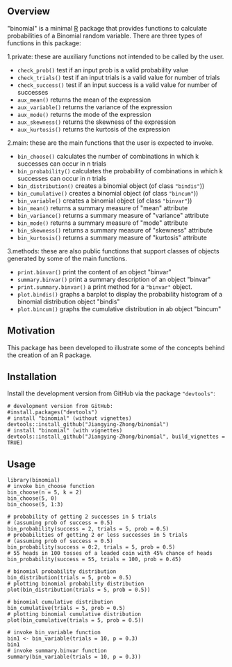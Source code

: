 ## Overview

"binomial" is a minimal [R](http://www.r-project.org/) package that provides functions to calculate probabilities of a Binomial random variable.
There are three types of functions in this package:

1.private: these are auxiliary functions not intended to be called by the user.

  * `check_prob()`  test if an input prob is a valid probability value 
  * `check_trials()` test if an input trials is a valid value for number of trials
  * `check_success()` test if an input success is a valid value for number of successes 
  * `aux_mean()` returns the mean of the expression
  * `aux_variable()` returns the variance of the expression
  * `aux_mode()` returns the mode of the expression
  * `aux_skewness()` returns the skewness of the expression
  * `aux_kurtosis()` returns the kurtosis of the expression
  
2.main: these are the main functions that the user is expected to invoke.
  * `bin_choose()` calculates the number of combinations in which k successes can occur in n trials
  * `bin_probability()` calculates the probability of combinations in which k successes can occur in n trials
  * `bin_distribution()` creates a binomial object (of class `"bindis"`))
  * `bin_cumulative()` creates a binomial object (of class `"bincum"`))
  * `bin_variable()` creates a binomial object (of class `"binvar"`))
  * `bin_mean()` returns a summary measure of "mean" attribute
  * `bin_variance()` returns a summary measure of "variance" attribute
  * `bin_mode()` returns a summary measure of "mode" attribute
  * `bin_skewness()` returns a summary measure of "skewness" attribute
  * `bin_kurtosis()` returns a summary measure of "kurtosis" attribute
  
3.methods: these are also public functions that support classes of objects generated by some of the main functions.

  * `print.binvar()` print the content of an object "binvar"
  * `summary.binvar()` print a summary description of an object "binvar"
  * `print.summary.binvar()` a print method for a `"binvar"` object.
  * `plot.bindis()` graphs a barplot to display the probability histogram of a binomial distribution object "bindis"
  * `plot.bincum()` graphs the cumulative distribution in ab object "bincum"

## Motivation

This package has been developed to illustrate some of the concepts behind the creation of an R package.

## Installation

Install the development version from GitHub via the package `"devtools"`:
```{r}
# development version from GitHub:
#install.packages("devtools") 
# install "binomial" (without vignettes)
devtools::install_github("Jiangying-Zhong/binomial")
# install "binomial" (with vignettes)
devtools::install_github("Jiangying-Zhong/binomial", build_vignettes = TRUE)
```

## Usage

```{r}
library(binomial)
# invoke bin_choose function
bin_choose(n = 5, k = 2)
bin_choose(5, 0)
bin_choose(5, 1:3)

# probability of getting 2 successes in 5 trials
# (assuming prob of success = 0.5)
bin_probability(success = 2, trials = 5, prob = 0.5)
# probabilities of getting 2 or less successes in 5 trials
# (assuming prob of success = 0.5)
bin_probability(success = 0:2, trials = 5, prob = 0.5)
# 55 heads in 100 tosses of a loaded coin with 45% chance of heads
bin_probability(success = 55, trials = 100, prob = 0.45)

# binomial probability distribution
bin_distribution(trials = 5, prob = 0.5)
# plotting binomial probability distribution
plot(bin_distribution(trials = 5, prob = 0.5))

# binomial cumulative distribution
bin_cumulative(trials = 5, prob = 0.5)
# plotting binomial cumulative distribution
plot(bin_cumulative(trials = 5, prob = 0.5))

# invoke bin_variable function
bin1 <- bin_variable(trials = 10, p = 0.3)
bin1
# invoke summary.binvar function
summary(bin_variable(trials = 10, p = 0.3))

```

